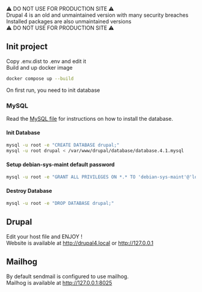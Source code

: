 :warning: DO NOT USE FOR PRODUCTION SITE :warning:  
Drupal 4 is an old and unmaintained version with many security breaches  
Installed packages are also unmaintained versions  
:warning: DO NOT USE FOR PRODUCTION SITE :warning:  

## Init project
 
Copy .env.dist to .env and edit it  
Build and up docker image

````bash
docker compose up --build
````

On first run, you need to init database  

### MySQL

Read the [MySQL file](website/INSTALL.mysql.txt) for instructions on how to install the database.

#### Init Database

````bash
mysql -u root -e "CREATE DATABASE drupal;"
mysql -u root drupal < /var/www/drupal/database/database.4.1.mysql
````

#### Setup debian-sys-maint default password

````bash
mysql -u root -e "GRANT ALL PRIVILEGES ON *.* TO 'debian-sys-maint'@'localhost' IDENTIFIED BY '${MYSQL_DEBIAN_SYS_MAINT_PASSWORD}';"
````

#### Destroy Database

````bash
mysql -u root -e "DROP DATABASE drupal;"
````

## Drupal
Edit your host file and ENJOY !  
Website is available at http://drupal4.local or http://127.0.0.1

## Mailhog
By default sendmail is configured to use mailhog.  
Mailhog is available at http://127.0.0.1:8025
